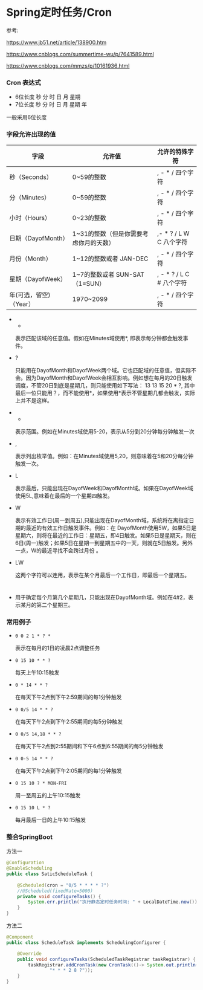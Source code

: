 # Spring定时任务/Cron

参考:

https://www.jb51.net/article/138900.htm

https://www.cnblogs.com/summertime-wu/p/7641589.html

https://www.cnblogs.com/mmzs/p/10161936.html

### Cron 表达式

- 6位长度    秒  分  时  日  月  星期
- 7位长度    秒  分  时  日  月  星期  年

一般采用6位长度

### 字段允许出现的值

| 字段                   | 允许值                                 | 允许的特殊字符             |
| ---------------------- | -------------------------------------- | -------------------------- |
| 秒（Seconds）          | 0~59的整数                             | , - * /   四个字符         |
| 分（Minutes）          | 0~59的整数                             | , - * /   四个字符         |
| 小时（Hours）          | 0~23的整数                             | , - * /   四个字符         |
| 日期（DayofMonth）     | 1~31的整数（但是你需要考虑你月的天数） | ,- * ? / L W C   八个字符  |
| 月份（Month）          | 1~12的整数或者 JAN-DEC                 | , - * /   四个字符         |
| 星期（DayofWeek）      | 1~7的整数或者 SUN-SAT （1=SUN）        | , - * ? / L C #   八个字符 |
| 年(可选，留空)（Year） | 1970~2099                              | , - * /   四个字符         |

- *

  表示匹配该域的任意值。假如在Minutes域使用*, 即表示每分钟都会触发事件。

- ?

  只能用在DayofMonth和DayofWeek两个域。它也匹配域的任意值，但实际不会。因为DayofMonth和DayofWeek会相互影响。例如想在每月的20日触发调度，不管20日到底是星期几，则只能使用如下写法： 13 13 15 20 * ?, 其中最后一位只能用？，而不能使用*，如果使用*表示不管星期几都会触发，实际上并不是这样。

- -

  表示范围。例如在Minutes域使用5-20，表示从5分到20分钟每分钟触发一次

- ,

  表示列出枚举值。例如：在Minutes域使用5,20，则意味着在5和20分每分钟触发一次。

- L

  表示最后，只能出现在DayofWeek和DayofMonth域。如果在DayofWeek域使用5L,意味着在最后的一个星期四触发。

- W

  表示有效工作日(周一到周五),只能出现在DayofMonth域，系统将在离指定日期的最近的有效工作日触发事件。例如：在 DayofMonth使用5W，如果5日是星期六，则将在最近的工作日：星期五，即4日触发。如果5日是星期天，则在6日(周一)触发；如果5日在星期一到星期五中的一天，则就在5日触发。另外一点，W的最近寻找不会跨过月份 。

- LW

  这两个字符可以连用，表示在某个月最后一个工作日，即最后一个星期五。

- #

  用于确定每个月第几个星期几，只能出现在DayofMonth域。例如在4#2，表示某月的第二个星期三。

### 常用例子

- `0 0 2 1 * ? *`

  表示在每月的1日的凌晨2点调整任务

- `0 15 10 * * ? `

  每天上午10:15触发

- `0 * 14 * * ?`

  在每天下午2点到下午2:59期间的每1分钟触发

- `0 0/5 14 * * ? `

  在每天下午2点到下午2:55期间的每5分钟触发

- `0 0/5 14,18 * * ? `

  在每天下午2点到2:55期间和下午6点到6:55期间的每5分钟触发

- `0 0-5 14 * * ? `

  在每天下午2点到下午2:05期间的每1分钟触发

- `0 15 10 ? * MON-FRI`

  周一至周五的上午10:15触发

- `0 15 10 L * ? `

   每月最后一日的上午10:15触发

### 整合SpringBoot

方法一

```java
@Configuration      
@EnableScheduling   
public class SaticScheduleTask {
  
    @Scheduled(cron = "0/5 * * * * ?")
    //@Scheduled(fixedRate=5000)
    private void configureTasks() {
        System.err.println("执行静态定时任务时间: " + LocalDateTime.now());
    }
}
```

方法二

```java
@Component
public class ScheduleTask implements SchedulingConfigurer {

    @Override
    public void configureTasks(ScheduledTaskRegistrar taskRegistrar) {
        taskRegistrar.addCronTask(new CronTask(()-> System.out.println("hello world"),
                "* * * 2 8 ?"));
    }
}
```

